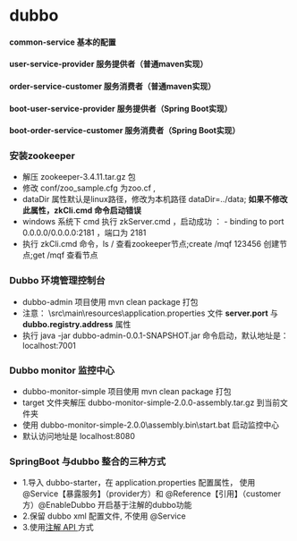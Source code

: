 # dubbo
#### common-service 基本的配置
#### user-service-provider 服务提供者（普通maven实现）
#### order-service-customer 服务消费者（普通maven实现）
#### boot-user-service-provider 服务提供者（Spring Boot实现）
#### boot-order-service-customer 服务消费者（Spring Boot实现）

### 安装zookeeper
   - 解压 zookeeper-3.4.11.tar.gz 包
   - 修改 conf/zoo_sample.cfg 为zoo.cf ,
   - dataDir 属性默认是linux路径，修改为本机路径 dataDir=../data; **如果不修改此属性，zkCli.cmd 命令启动错误**
   - windows 系统下 cmd 执行 zkServer.cmd ，启动成功 ： - binding to port 0.0.0.0/0.0.0.0:2181 ，端口为 2181
   - 执行 zkCli.cmd 命令，ls / 查看zookeeper节点;create /mqf 123456 创建节点;get /mqf 查看节点
   
### Dubbo 环境管理控制台
   -  dubbo-admin 项目使用 mvn clean package 打包
   - 注意： \src\main\resources\application.properties 文件 **server.port** 与 **dubbo.registry.address** 属性
   - 执行 java -jar dubbo-admin-0.0.1-SNAPSHOT.jar 命令启动，默认地址是：localhost:7001
   
### Dubbo monitor 监控中心
   - dubbo-monitor-simple 项目使用 mvn clean package 打包
   - target 文件夹解压 dubbo-monitor-simple-2.0.0-assembly.tar.gz 到当前文件夹
   - 使用 dubbo-monitor-simple-2.0.0\assembly.bin\start.bat 启动监控中心
   - 默认访问地址是 localhost:8080
### SpringBoot 与dubbo 整合的三种方式
   - 1.导入 dubbo-starter，在 application.properties 配置属性，
        使用 @Service【暴露服务】（provider方）和  @Reference【引用】（customer方）@EnableDubbo 开启基于注解的dubbo功能
   - 2.保留 dubbo xml 配置文件, 不使用  @Service
   - 3.使用<a href="http://dubbo.apache.org/zh-cn/docs/user/configuration/annotation.html">注解 API </a>方式
      
